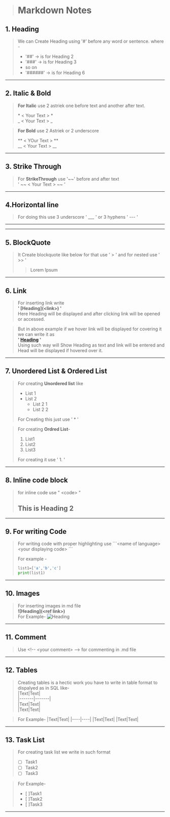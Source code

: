 > # Markdown Notes

## 1. Heading

> We can Create Heading using '#' before any word or sentence. 
where - 
>
>* '##' -> is for Heading 2  
>* '###' -> is for Heading 3
>* so on  
>* '######' -> is for Heading 6
     
 ___

## 2. Italic & Bold

>**For Italic** use 2 astriek one before text and another after text.  
>
> \* < Your Text > *   
 _ < Your Text > _
>

> **For Bold** use 2 Astriek or 2 underscore
>
> ** < YOur Text > **  
__ < Your Text > __

___

## 3. Strike Through
> For **StrikeThrough** use '~~' before and after text  
> ' \~~ < Your Text > ~~ '
___

## 4.Horizontal line
> For doing this use 3 underscore  ' ___ '  or 3 hyphens ' --- '
___
---
## 5. BlockQuote
> It Create blockquote like below for that use ' > ' and for nested use ' >> '  
>> Lorem Ipsum  
 ___
 ## 6. Link

> For inserting link write  
**' [Heading](\<link>\) '**  
Here Heading will be displayed and after clicking link will be opened or accessed.

> But in above example if we hover link will be displayed for covering it we can write it as  
**' [Heading](\<link>\ "Head") '**  
Using such  way will Show Heading as text and link will be entered and Head will be displayed if hovered over it.
___
## 7. Unordered List & Ordered List
> For creating **Unordered list** like  
>* List 1
>* List 2
>    * List 2 1
>    * List 2 2  
>
>For Creating this just use ' * '

>For creating **Ordred List**-
>1. List1
>1. List2
>1. List3
>
>For creating it use ' 1. '

___
## 8. Inline code block 
>for inline code use " \<code> " 
><h2> This is Heading 2</h2>
>
---
## 9. For writing Code
> For writing code with proper highlighting
>use \```\<name of language>   
\<your displaying code> \```
>
>For example -
>```python
>list1=['a','b','c']
>print(list1) 
>```
___
## 10. Images
>For inserting images in md file  
**\![Heading](\<ref link>)**  
For Example- 
![Heading](<ref link>)
___
## 11. Comment
> Use \<!-- \<your comment> --> for commenting in .md file
___
## 12. Tables
> Creating tables is a hectic work you have to write in table format to dispalyed as in SQL  like-    
>\|Text|Text|   
>\|-------|-------|  
>\|Text|Text|  
>\|Text|Text|  

>For Example-
>|Text|Text|
>|----|----|
>|Text|Text|
>|Text|Text|
___
## 13. Task List
> For creating task list we write in such format   
> - [ ] Task1  
> - [ ] Task2  
> - [ ] Task3  

>For Example-
>* [ ]Task1  
>* [ ]Task2  
>* [ ]Task3   

___


